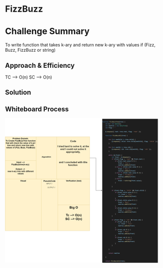 # FizzBuzz

# Challenge Summary
To write function that takes k-ary and return new k-ary with values if (Fizz, Buzz, FizzBuzz or string) 

## Approach & Efficiency
  TC --> O(n)
  SC --> O(n)

## Solution


## Whiteboard Process
![](../../../assets/fizz-buzz.png)